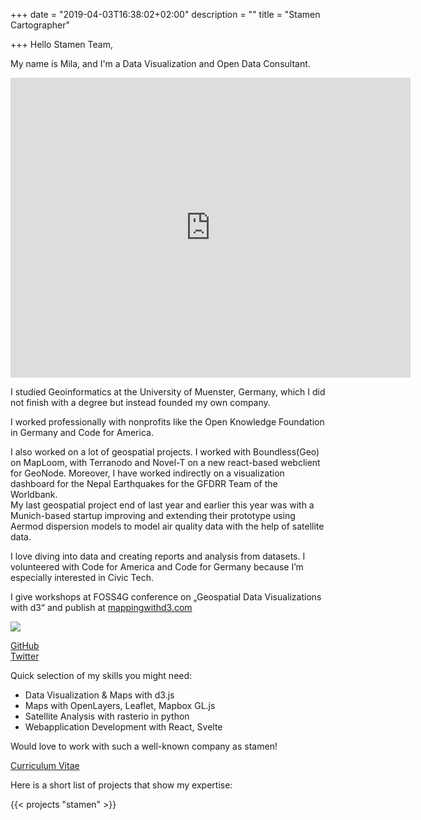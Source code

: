 +++
date = "2019-04-03T16:38:02+02:00"
description = ""
title = "Stamen Cartographer"

+++
Hello Stamen Team,

My name is Mila, and I'm a Data Visualization and Open Data Consultant.  

<iframe src="https://player.vimeo.com/video/405070216" width="640" height="480" frameborder="0" allow="autoplay; fullscreen" allowfullscreen></iframe>


I studied Geoinformatics at the University of Muenster, Germany, which I did not finish with a degree but instead founded my own company.

I worked professionally with nonprofits like the Open Knowledge Foundation in Germany and Code for America. 

I also worked on a lot of geospatial projects. I worked with Boundless(Geo) on MapLoom, with Terranodo and Novel-T on a new react-based webclient for GeoNode. Moreover, I have worked indirectly on a visualization dashboard for the Nepal Earthquakes for the GFDRR Team of the Worldbank.   
My last geospatial project end of last year and earlier this year was with a Munich-based startup improving and extending their prototype using Aermod dispersion models to model air quality data with the help of satellite data.  

I love diving into data and creating reports and analysis from datasets. I volunteered with Code for America and Code for Germany because I’m especially interested in Civic Tech.

I give workshops at FOSS4G conference on „Geospatial Data Visualizations with d3“ and publish at [mappingwithd3.com](https://mappingwithd3.com)

![](https://res.cloudinary.com/civicvision/image/upload/f_auto,q_auto,w_400,h_400,c_thumb,r_max,g_face/w_200/milafrerichs.com/resources/fullsizeoutput_2c6a.jpg)

[GitHub](https://github.com/milafrerichs)  
[Twitter](https://twitter.com/milafrerichs)

Quick selection of my skills you might need:

* Data Visualization & Maps with d3.js
* Maps with OpenLayers, Leaflet, Mapbox GL.js
* Satellite Analysis with rasterio in python
* Webapplication Development with React, Svelte

Would love to work with such a well-known company as stamen!

[Curriculum Vitae](/cv)

Here is a short list of projects that show my expertise:

{{< projects "stamen" >}}

